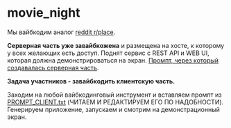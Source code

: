 # movie_night

Мы вайбкодим аналог [reddit r/place](https://ru.wikipedia.org/wiki/Place).

**Серверная часть уже завайбкожена** и размещена на хосте, к которому у всех желающих есть доступ. Поднят сервис с REST API и WEB UI, которая должна демонстрироваться на экран. [Промпт, через который создавалась серверная часть](PROMPT_SERVER_CREATION.txt).

**Задача участников - завайбкодить клиентскую часть.**

Заходим на любой вайбкодинговый инструмент и вставляем промпт из [PROMPT_CLIENT.txt](PROMPT_CLIENT.txt) (ЧИТАЕМ И РЕДАКТИРУЕМ ЕГО ПО НАДОБНОСТИ). Генерируем приложение, запускаем и смотрим на демонстрационный экран.
